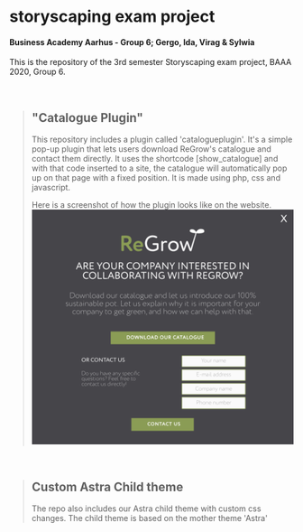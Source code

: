 # storyscaping exam project
#### Business Academy Aarhus - Group 6; Gergo, Ida, Virag & Sylwia
This is the repository of the 3rd semester Storyscaping exam project, BAAA 2020, Group 6.

<br>

> ## "Catalogue Plugin"
> This repository includes a plugin called 'catalogueplugin'.
> It's a simple pop-up plugin that lets users download ReGrow's catalogue and contact them directly.
> It uses the shortcode [show_catalogue] and with that code inserted to a site, the catalogue will automatically pop up on that page with a fixed position.
> It is made using php, css and javascript.
>
> Here is a screenshot of how the plugin looks like on the website.
> ![catalogue-plugin, Catalogue Plugin](/catalogue-plugin-screeenshot.png)

<br>

> ## Custom Astra Child theme
> The repo also includes our Astra child theme with custom css changes. The child theme is based on the mother theme 'Astra'

